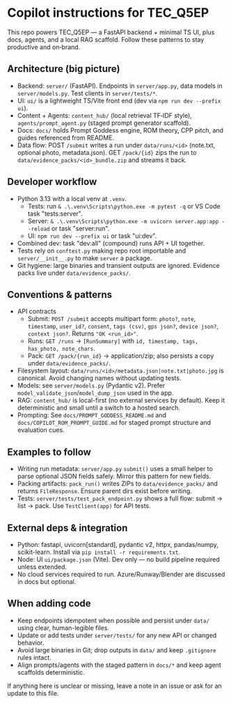 # Copilot instructions for TEC_Q5EP

This repo powers TEC_Q5EP — a FastAPI backend + minimal TS UI, plus docs, agents, and a local RAG scaffold. Follow these patterns to stay productive and on‑brand.

## Architecture (big picture)
- Backend: `server/` (FastAPI). Endpoints in `server/app.py`, data models in `server/models.py`. Test clients in `server/tests/*`.
- UI: `ui/` is a lightweight TS/Vite front end (dev via `npm run dev --prefix ui`).
- Content + Agents: `content_hub/` (local retrieval TF‑IDF style), `agents/prompt_agent.py` (staged prompt generator scaffold).
- Docs: `docs/` holds Prompt Goddess engine, ROM theory, CPP pitch, and guides referenced from README.
- Data flow: POST `/submit` writes a run under `data/runs/<id>` (note.txt, optional photo, metadata.json). GET `/pack/{id}` zips the run to `data/evidence_packs/<id>_bundle.zip` and streams it back.

## Developer workflow
- Python 3.13 with a local venv at `.venv`.
  - Tests: run `& .\.venv\Scripts\python.exe -m pytest -q` or VS Code task "tests:server".
  - Server: `& .\.venv\Scripts\python.exe -m uvicorn server.app:app --reload` or task "server:run".
  - UI: `npm run dev --prefix ui` or task "ui:dev".
- Combined dev: task "dev:all" (compound) runs API + UI together.
- Tests rely on `conftest.py` making repo root importable and `server/__init__.py` to make `server` a package.
- Git hygiene: large binaries and transient outputs are ignored. Evidence packs live under `data/evidence_packs/`.

## Conventions & patterns
- API contracts
  - Submit: `POST /submit` accepts multipart form: `photo?`, `note`, `timestamp`, `user_id?`, `consent`, `tags (csv)`, `gps json?`, `device json?`, `context json?`. Returns `"OK <run_id>"`.
  - Runs: `GET /runs` → `[RunSummary]` with `id, timestamp, tags, has_photo, note_chars`.
  - Pack: `GET /pack/{run_id}` → application/zip; also persists a copy under `data/evidence_packs/`.
- Filesystem layout: `data/runs/<id>/metadata.json|note.txt|photo.jpg` is canonical. Avoid changing names without updating tests.
- Models: see `server/models.py` (Pydantic v2). Prefer `model_validate_json`/`model_dump_json` used in the app.
- RAG: `content_hub/` is local-first (no external services by default). Keep it deterministic and small until a switch to a hosted search.
- Prompting: See `docs/PROMPT_GODDESS_README.md` and `docs/COPILOT_ROM_PROMPT_GUIDE.md` for staged prompt structure and evaluation cues.

## Examples to follow
- Writing run metadata: `server/app.py` `submit()` uses a small helper to parse optional JSON fields safely. Mirror this pattern for new fields.
- Packing artifacts: `pack_run()` writes ZIPs to `data/evidence_packs/` and returns `FileResponse`. Ensure parent dirs exist before writing.
- Tests: `server/tests/test_pack_endpoint.py` shows a full flow: submit → list → pack. Use `TestClient(app)` for API tests.

## External deps & integration
- Python: fastapi, uvicorn[standard], pydantic v2, httpx, pandas/numpy, scikit-learn. Install via `pip install -r requirements.txt`.
- Node: UI `ui/package.json` (Vite). Dev only — no build pipeline required unless extended.
- No cloud services required to run. Azure/Runway/Blender are discussed in docs but optional.

## When adding code
- Keep endpoints idempotent when possible and persist under `data/` using clear, human-legible files.
- Update or add tests under `server/tests/` for any new API or changed behavior.
- Avoid large binaries in Git; drop outputs in `data/` and keep `.gitignore` rules intact.
- Align prompts/agents with the staged pattern in `docs/*` and keep agent scaffolds deterministic.

If anything here is unclear or missing, leave a note in an issue or ask for an update to this file.
